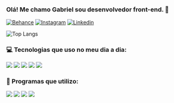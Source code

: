 ### Olá! Me chamo Gabriel sou desenvolvedor front-end. 👋

[![Behance](https://img.shields.io/badge/-Behance-blue?style=for-the-badge&logo=behance&logoColor=white)](https://www.behance.net/moonpsd_)
[![Instagram](https://img.shields.io/badge/Instagram-E4405F?style=for-the-badge&logo=instagram&logoColor=white)](https://www.instagram.com/moondzn_/)
[![Linkedin](https://img.shields.io/badge/LinkedIn-0077B5?style=for-the-badge&logo=linkedin&logoColor=white)](https://www.linkedin.com/in/gabriel-f-nakamura-547886298/)

![Top Langs](https://github-readme-stats.vercel.app/api/top-langs/?username=moonpsd&layout=compact)

### 💻 Tecnologias que uso no meu dia a dia:

![](https://img.shields.io/badge/HTML5-E34F26?style=for-the-badge&logo=html5&logoColor=white)
![](https://img.shields.io/badge/CSS3-1572B6?style=for-the-badge&logo=css3&logoColor=white)
![](https://img.shields.io/badge/Sass-CC6699?style=for-the-badge&logo=sass&logoColor=white)
![](https://img.shields.io/badge/JavaScript-F7DF1E?style=for-the-badge&logo=javascript&logoColor=black)
![](https://img.shields.io/badge/Angular-DD0031?style=for-the-badge&logo=angular&logoColor=white)

### 💾 Programas que utilizo:

![](https://img.shields.io/badge/Visual_Studio_Code-0078D4?style=for-the-badge&logo=visual%20studio%20code&logoColor=white)
![](https://img.shields.io/badge/Adobe%20Photoshop-31A8FF?style=for-the-badge&logo=Adobe%20Photoshop&logoColor=black)
![](https://img.shields.io/badge/Figma-F24E1E?style=for-the-badge&logo=figma&logoColor=white)
![](https://img.shields.io/badge/Adobe%20after%20affects-CF96FD?style=for-the-badge&logo=Adobe%20after%20effects&logoColor=393665)
